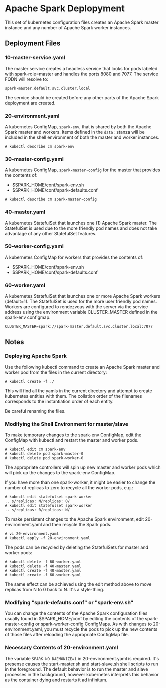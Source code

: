 # Apache Spark Deplopyment

This set of kubernetes configuration files creates an Apache Spark
master instance and any number of Apache Spark worker instances.

## Deployment Files

### 10-master-service.yaml 

The master service creates a headless service that looks for pods
labeled with spark-role=master and handles the ports 8080 and 7077.
The service FQDN will resolve to:

```
spark-master.default.svc.cluster.local
```
	
The service should be created before any other parts of the Apache
Spark deployment are created.


### 20-environment.yaml 

A kubernetes ConfigMap, ```spark-env```, that is shared by both the
Apache Spark master and workers. Items defined in the ```data:```
stanza will be included in the shell environment of both the master
and worker instances.

```
# kubectl describe cm spark-env
```


### 30-master-config.yaml 

A kubernetes ConfigMap, ```spark-master-config``` for the master that
provides the contents of:

- $SPARK_HOME/conf/spark-env.sh
- $SPARK_HOME/conf/spark-defaults.conf

```
# kubectl describe cm spark-master-config
```

### 40-master.yaml 

A kubernetes StatefulSet that launches one (1) Apache Spark master.
The StatefulSet is used due to the more friendly pod names and does
not take advantage of any other StatefulSet features.

### 50-worker-config.yaml 

A kubernetes ConfigMap for workers that provides the contents of:
- $SPARK_HOME/conf/spark-env.sh
- $SPARK_HOME/conf/spark-defaults.conf

### 60-worker.yaml 

A kubernetes StatefulSet that launches one or more Apache Spark
workers (default=1). The StatefulSet is used for the more user
friendly pod names. Workers are configured to rendezvous with the
server via the service address using the environment variable
CLUSTER_MASTER defined in the spark-env configmap.

```
CLUSTER_MASTER=spark://spark-master.default.svc.cluster.local:7077
```

## Notes

### Deploying Apache Spark

Use the following kubectl command to create an Apache Spark master and
worker pod from the files in the current directory:

```
# kubectl create -f ./
```

This will find all the yamls in the current directory and attempt to
create kubernetes entities with them. The collation order of the
filenames corresponds to the instantiation order of each entity.

Be careful renaming the files.


### Modifying the Shell Environment for master/slave

To make temporary changes to the spark-env ConfigMap, 
edit the ConfigMap with kubectl and restart the master
and worker pods.

```
# kubectl edit cm spark-env
# kubectl delete pod spark-master-0
# kubectl delete pod spark-worker-0
```

The appropriate controllers will spin up new master and worker
pods which will pick up the changes to the spark-env ConfigMap.

If you have more than one spark-worker, it might be easier to change
the number of replicas to zero to recycle all the worker pods, e.g.:

```
# kubectl edit statefulset spark-worker
.. s/replicas: N/replicas: 0/
# kubectl edit statefulset spark-worker
.. s/replicas: 0/replicas: N/
```

To make persistent changes to the Apache Spark environment, edit
20-environment.yaml and then recycle the Spark pods.

```
# vi 20-environment.yaml
# kubectl apply -f 20-environment.yaml
```

The pods can be recycled by deleting the StatefulSets for master
and worker pods:
```
# kubectl delete -f 60-worker.yaml
# kubectl delete -f 40-master.yaml
# kubectl create -f 40-master.yaml
# kubectl create -f 60-worker.yaml
```

The same effect can be achieved using the edit method above to
move replicas from N to 0 back to N. It's a style-thing.


### Modifying "spark-defaults.conf" or "spark-env.sh"

You can change the contents of the Apache Spark configuration files
usually found in $SPARK_HOME/conf by editing the contents of the
spark-master-config or spark-worker-config ConfigMaps. As with
changes to 20-environment.yaml, you must recycle the pods to pick
up the new contents of those files after reloading the appropriate
ConfigMap file.


### Necessary Contents of 20-environment.yaml

The variable ```SPARK_NO_DAEMONIZE=1``` in 20-environment.yaml is
required. It's presense causes the start-master.sh and start-slave.sh
shell scripts to run in the foreground. The default behavior is to run
the master and slave processes in the background, however kubernetes
interprets this behavior as the container dying and restarts it ad
infinitum.



